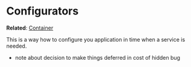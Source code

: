 # Configurators

**Related**: [Container](/components/container)

This is a way how to configure you application in time when a service is needed.

- note about decision to make things deferred in cost of hidden bug 
